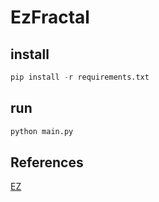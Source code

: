 # EzFractal

## install
```py
pip install -r requirements.txt
```

## run 
```py
python main.py
```
## References
[EZ]("https://github.com/Wokia-Dev/EZ")

